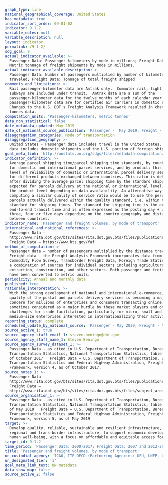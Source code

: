 ```yaml
---
graph_type: line
national_geographical_coverage: United States
has_metadata: true
indicator_sort_order: 09-01-02
indicator: 9.1.2
variable_notes: null
variable_description: null
layout: indicator
permalink: /9-1-2/
sdg_goal: 9
actual_indicator_available: >-
  Passenger Data: Passenger-kilometers by mode in millions; Freight Data -
  Metric tonnage of freight shipments by mode in millions.  
actual_indicator_available_description: >-
  Passenger Data: Number of passengers multiplied by number of kilometers
  traveled; Freight Data: Tonnage of total freight shipped
comments_and_limitations: >-
  Rail passenger-kilometer data are Amtrak only.  Commuter rail, light rail and
  subways are included under transit.  Amtrak data are a sum of the
  passenger-kilometer data for the twelve months of each calendar year.  Air
  passenger-kilometer data are for certified air carriers in domestic service. 
  Changes to the U.S. DOT's Freight Analysis Framework resulted in changed
  tonnes data.
computation_units: 'Passenger-kilometers, metric tonnes'
data_non_statistical: false
date_metadata_updated: May 2019
date_of_national_source_publication: 'Passenger -  May 2019, Freight - March 2019'
disaggregation_categories: Mode of transportation
disaggregation_geography: >-
  United States - Passenger data includes travel in the United States.  Freight
  data includes domestic shipments and the U.S. portion of foreign shipments.
goal_meta_link: 'http://unstats.un.org/sdgs/files/metadata-compilation/Metadata-Goal-9.pdf'
indicator_definition: >-
  Average parcel shipping time/parcel shipping time standards, by country, both
  for domestic and international parcel services, and by product: this is the
  level of reliability of domestic or international parcel delivery services and
  for different products exchanged between countries. This ratio is determined
  after dividing the average parcel shipping time by the standard shipping time
  expected for parcels delivery at the national or international level, and at
  the product level depending on data availability. An alternative way of
  computing a similar quality of service ratio would be to use the percentage of
  parcels actually delivered within the quality standard, i.e. within the
  standard for shipping times. The standard for shipping time is the expected
  end-to-end transit time and is often expressed as the posting day + one, two ,
  three, four or five days depending on the country geography and distance
  between countries.
indicator_name: 'Passenger and freight volumes, by mode of transport'
international_and_national_references: >-
  Passenger Data –
  http://www.rita.dot.gov/bts/sites/rita.dot.gov.bts/files/publications/national_transportation_statistics/html/table_01_40_m.html
  Freight Data – https://www.bts.gov/faf
method_of_computation: >-
  Passenger data – number of passengers multiplied by the distance traveled.
  Freight data – the Freight Analysis Framework incorporates data from the 2012
  Commodity Flow Survey, Transborder Freight Data, Foreign Trade Statistics, and
  a combination of sources for individual sectors including agriculture, energy
  extraction, construction, and other sectors. Both passenger and freight data
  have been converted to metric units.
periodicity: Annual and monthly data
published: true
rationale_interpretation: >-
  With the strong development of national and international e-commerce, the
  quality of the postal and parcels delivery services is becoming a major
  concern for millions of enterprises and consumers transacting online. It is
  sometimes considered as a major hurdle by these market players and one of the
  challenges for trade facilitation, particularly for micro, small and
  medium-size enterprises interested in internationalizing their activities.
reporting_status: complete
scheduled_update_by_national_source: 'Passenger - May 2020, Freight - Not currently scheduled'
source_active_1: true
source_agency_staff_email_1: steven.beningo@dot.gov
source_agency_staff_name_1: Steven Beningo
source_agency_survey_dataset_1: >-
  Passenger Data - as cited in U.S. Department of Transportation, Bureau of
  Transportation Statistics, National Transportation Statistics, table 1-40M, as
  of October 2017   Freight Data – U.S. Department of Transportation, Bureau of
  Transportation Statistics and Federal Highway Administration, Freight Analysis
  Framework, version 4, as of October 2017.
source_notes_1: >-
  Passenger Data –
  http://www.rita.dot.gov/bts/sites/rita.dot.gov.bts/files/publications/national_transportation_statistics/html/table_01_40_m.html
  Freight Data –
  http://www.rita.dot.gov/bts/sites/rita.dot.gov.bts/files/subject_areas/freight_transportation/faf
source_organisation_1: >-
  Passenger Data - as cited in U.S. Department of Transportation, Bureau of
  Transportation Statistics, National Transportation Statistics, table 1-40M, as
  of May 2019   Freight Data – U.S. Department of Transportation, Bureau of
  Transportation Statistics and Federal Highway Administration, Freight Analysis
  Framework, version 5, as of May 2019
target: >-
  Develop quality, reliable, sustainable and resilient infrastructure, including
  regional and trans-border infrastructure, to support economic development and
  human well-being, with a focus on affordable and equitable access for all.
target_id: 9.1.2
time_period: 'Passenger Data: 2000-2017; Freight Data: 2007 and 2012-2017'
title: 'Passenger and freight volumes, by mode of transport'
un_custodial_agency: 'ICAO, ITF-OECD (Partnering Agencies: UPU, UNEP, UNECE)'
un_designated_tier: '1'
goal_meta_link_text: UN metadata
data_show_map: false
source_active_2: false
---
```

